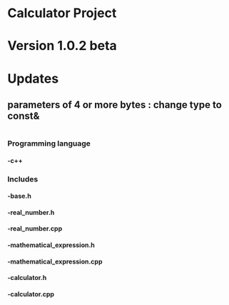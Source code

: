 # Calculator Project
# Version 1.0.2 beta
# Updates
## parameters of 4 or more bytes : change type to const&
#
### Programming language
#### -c++
### Includes
#### -base.h 
#### -real_number.h
#### -real_number.cpp
#### -mathematical_expression.h
#### -mathematical_expression.cpp
#### -calculator.h
#### -calculator.cpp
